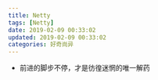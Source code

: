 ```yaml
---
title: Netty
tags: [Netty]
date: 2019-02-09 00:33:02
updated: 2019-02-09 00:33:02
categories: 好奇尚异
---
```


- 前进的脚步不停，才是彷徨迷惘的唯一解药